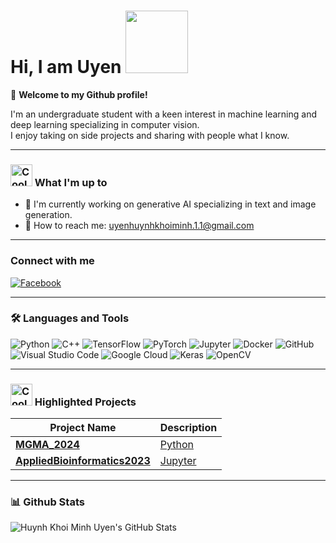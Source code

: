 # Hi, I am Uyen <img src="https://media3.giphy.com/media/v1.Y2lkPTc5MGI3NjExemR5ZTZyY3h3YjgxNTVpaWp3YWtnbWdjcjQ1amptdnhtNDRzejY0cyZlcD12MV9pbnRlcm5hbF9naWZfYnlfaWQmY3Q9cw/Vhd10uVrDjMhAG7IyV/giphy.webp" width="100" height="100"> 

🎉 **Welcome to my Github profile!**

I'm an undergraduate student with a keen interest in machine learning and deep learning specializing in computer vision.  
I enjoy taking on side projects and sharing with people what I know.

---

### <img src="https://camo.githubusercontent.com/aca2ca9d6fdc4c36d2818405a6f80e6ec8b2745cf7b19d388438af650384895e/68747470733a2f2f656d6f6a69732e736c61636b6d6f6a69732e636f6d2f656d6f6a69732f696d616765732f313538343732363337352f383237322f626c6f622d636f6f6c2e6769663f31353834373236333735" alt="Cool GIF" width="35" height="35">  What I'm up to
- 🤖 I'm currently working on generative AI specializing in text and image generation.
- 📧 How to reach me: [uyenhuynhkhoiminh.1.1@gmail.com](mailto:uyenhuynhkhoiminh.1.1@gmail.com)

---

### Connect with me
[![Facebook](https://img.shields.io/badge/Facebook-blue?style=flat-square&logo=facebook)](https://www.facebook.com/uyenhuynhkhoiminh03)

---

### 🛠️ Languages and Tools
![Python](https://img.shields.io/badge/-Python-333333?style=flat&logo=python)
![C++](https://img.shields.io/badge/-C++-333333?style=flat&logo=c%2B%2B&logoColor=00599C)
![TensorFlow](https://img.shields.io/badge/-TensorFlow-333333?style=flat&logo=tensorflow)
![PyTorch](https://img.shields.io/badge/-PyTorch-333333?style=flat&logo=pytorch)
![Jupyter](https://img.shields.io/badge/-Jupyter-333333?style=flat&logo=jupyter)
![Docker](https://img.shields.io/badge/-Docker-333333?style=flat&logo=docker)
![GitHub](https://img.shields.io/badge/-GitHub-333333?style=flat&logo=github)
![Visual Studio Code](https://img.shields.io/badge/-VS%20Code-333333?style=flat&logo=visual-studio-code&logoColor=007ACC)
![Google Cloud](https://img.shields.io/badge/-Google%20Cloud-333333?style=flat&logo=google-cloud)
![Keras](https://img.shields.io/badge/-Keras-333333?style=flat&logo=keras)
![OpenCV](https://img.shields.io/badge/-OpenCV-333333?style=flat&logo=opencv)

---

### <img src="https://camo.githubusercontent.com/5c9c0b6d06590b1da5c4bab97cd9df4a5cd5cf37a4c4aa66d3013a8255cb8792/68747470733a2f2f656d6f6a69732e736c61636b6d6f6a69732e636f6d2f656d6f6a69732f696d616765732f313533313834373034382f343232332f626c6f622d3130302e6769663f31353331383437303438" alt="Cool GIF" width="35" height="35"> Highlighted Projects

| Project Name | Description |
| --- | --- |
| [**MGMA_2024**](https://github.com/link_to_repo) | [Python](https://img.shields.io/badge/-Python-333333?style=flat&logo=python) |
| [**AppliedBioinformatics2023**](https://github.com/link_to_repo) | [Jupyter](https://img.shields.io/badge/-Jupyter-333333?style=flat&logo=jupyter) |

---

### 📊 Github Stats
![Huynh Khoi Minh Uyen's GitHub Stats](https://github-readme-stats.vercel.app/api?username=ueenhuynh&show_icons=true&count_private=true&theme=default)
